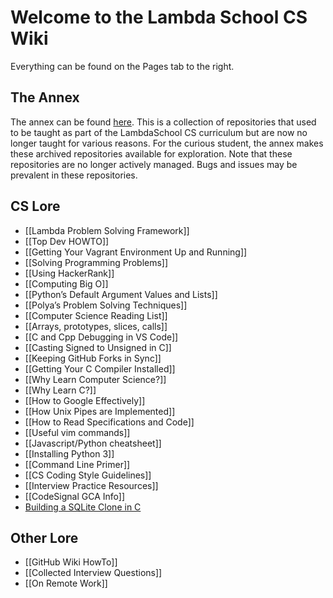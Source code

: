 Welcome to the Lambda School CS Wiki
====================================

Everything can be found on the Pages tab to the right.

The Annex
---------

The annex can be found [here](https://github.com/LambdaSchool/CS-Wiki/wiki/The-Learning-Annex). This is a collection of repositories that used to be taught as part of the LambdaSchool CS curriculum but are now no longer taught for various reasons. For the curious student, the annex makes these archived repositories available for exploration. Note that these repositories are no longer actively managed. Bugs and issues may be prevalent in these repositories.

CS Lore
-------

-   \[\[Lambda Problem Solving Framework\]\]
-   \[\[Top Dev HOWTO\]\]
-   \[\[Getting Your Vagrant Environment Up and Running\]\]
-   \[\[Solving Programming Problems\]\]
-   \[\[Using HackerRank\]\]
-   \[\[Computing Big O\]\]
-   \[\[Python’s Default Argument Values and Lists\]\]
-   \[\[Polya’s Problem Solving Techniques\]\]
-   \[\[Computer Science Reading List\]\]
-   \[\[Arrays, prototypes, slices, calls\]\]
-   \[\[C and Cpp Debugging in VS Code\]\]
-   \[\[Casting Signed to Unsigned in C\]\]
-   \[\[Keeping GitHub Forks in Sync\]\]
-   \[\[Getting Your C Compiler Installed\]\]
-   \[\[Why Learn Computer Science?\]\]
-   \[\[Why Learn C?\]\]
-   \[\[How to Google Effectively\]\]
-   \[\[How Unix Pipes are Implemented\]\]
-   \[\[How to Read Specifications and Code\]\]
-   \[\[Useful vim commands\]\]
-   \[\[Javascript/Python cheatsheet\]\]
-   \[\[Installing Python 3\]\]
-   \[\[Command Line Primer\]\]
-   \[\[CS Coding Style Guidelines\]\]
-   \[\[Interview Practice Resources\]\]
-   \[\[CodeSignal GCA Info\]\]
-   [Building a SQLite Clone in C](https://cstack.github.io/db_tutorial/)

Other Lore
----------

-   \[\[GitHub Wiki HowTo\]\]
-   \[\[Collected Interview Questions\]\]
-   \[\[On Remote Work\]\]
